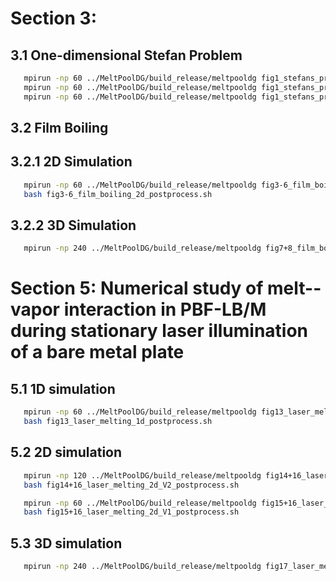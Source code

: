 # Section 3: 

## 3.1 One-dimensional Stefan Problem

```bash
   mpirun -np 60 ../MeltPoolDG/build_release/meltpooldg fig1_stefans_problem_1000el.json | tee fig1_stefans_problem_1000el.output
   mpirun -np 60 ../MeltPoolDG/build_release/meltpooldg fig1_stefans_problem_2000el.json | tee fig1_stefans_problem_2000el.output
   mpirun -np 60 ../MeltPoolDG/build_release/meltpooldg fig1_stefans_problem_4000el.json | tee fig1_stefans_problem_4000el.output
```

## 3.2 Film Boiling

## 3.2.1 2D Simulation

```bash
   mpirun -np 60 ../MeltPoolDG/build_release/meltpooldg fig3-6_film_boiling_2d.json | tee fig3-6_film_boiling_2d.output
   bash fig3-6_film_boiling_2d_postprocess.sh
```

## 3.2.2 3D Simulation

```bash
   mpirun -np 240 ../MeltPoolDG/build_release/meltpooldg fig7+8_film_boiling_3d.json | tee fig7+8_film_boiling_3d.output
```

# Section 5: Numerical study of melt--vapor interaction in PBF-LB/M during stationary laser illumination of a bare metal plate

## 5.1 1D simulation

```bash
   mpirun -np 60 ../MeltPoolDG/build_release/meltpooldg fig13_laser_melting_1d.json | tee fig13_laser_melting_1d.output
   bash fig13_laser_melting_1d_postprocess.sh
```

## 5.2 2D simulation

```bash
   mpirun -np 120 ../MeltPoolDG/build_release/meltpooldg fig14+16_laser_melting_2d_V2.json | tee fig14+16_laser_melting_2d_V2.output
   bash fig14+16_laser_melting_2d_V2_postprocess.sh
```

```bash
   mpirun -np 60 ../MeltPoolDG/build_release/meltpooldg fig15+16_laser_melting_2d_V1.json | tee fig15+16_laser_melting_2d_V1.output
   bash fig15+16_laser_melting_2d_V1_postprocess.sh
```

## 5.3 3D simulation

```bash
   mpirun -np 240 ../MeltPoolDG/build_release/meltpooldg fig17_laser_melting_3d_V1.json | tee fig17_laser_melting_3d_V1.output
```

